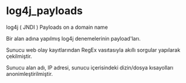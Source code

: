 # log4j_payloads
log4j ( JNDI ) Payloads on a domain name

Bir alan adına yapılmış log4j denemelerinin payload'ları.

Sunucu web olay kayıtlarından RegEx vasıtasıyla akıllı sorgular yapılarak çekilmiştir.

Sunucu alan adı, IP adresi, sunucu içerisindeki dizin/dosya kısayolları anonimleştirilmiştir.
